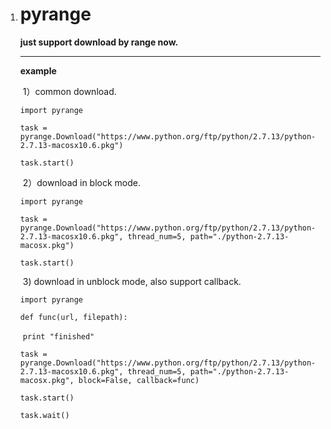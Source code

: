1. # pyrange
      **just support download by range now.**

      ------

      **example**

      ​     1）common download.

      `import pyrange`

      `task = pyrange.Download("https://www.python.org/ftp/python/2.7.13/python-2.7.13-macosx10.6.pkg")`

      `task.start()`

      ​     2）download in block mode.

      `import pyrange`

      `task = pyrange.Download("https://www.python.org/ftp/python/2.7.13/python-2.7.13-macosx10.6.pkg", thread_num=5, path="./python-2.7.13-macosx.pkg")`

      `task.start()`

      ​     3)  download in unblock mode, also support callback.

      `import pyrange`

      `def func(url, filepath):`

      ​    `print "finished"`

      `task = pyrange.Download("https://www.python.org/ftp/python/2.7.13/python-2.7.13-macosx10.6.pkg", thread_num=5, path="./python-2.7.13-macosx.pkg", block=False, callback=func)`

      `task.start()`

      `task.wait()`